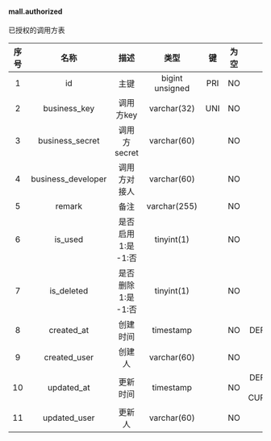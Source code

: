 #### mall.authorized 
已授权的调用方表

| 序号 | 名称 | 描述 | 类型 | 键 | 为空 | 额外 | 默认值 |
| :--: | :--: | :--: | :--: | :--: | :--: | :--: | :--: |
| 1 | id | 主键 | bigint unsigned | PRI | NO | auto_increment |  |
| 2 | business_key | 调用方key | varchar(32) | UNI | NO |  |  |
| 3 | business_secret | 调用方secret | varchar(60) |  | NO |  |  |
| 4 | business_developer | 调用方对接人 | varchar(60) |  | NO |  |  |
| 5 | remark | 备注 | varchar(255) |  | NO |  |  |
| 6 | is_used | 是否启用 1:是  -1:否 | tinyint(1) |  | NO |  | 1 |
| 7 | is_deleted | 是否删除 1:是  -1:否 | tinyint(1) |  | NO |  | -1 |
| 8 | created_at | 创建时间 | timestamp |  | NO | DEFAULT_GENERATED | CURRENT_TIMESTAMP |
| 9 | created_user | 创建人 | varchar(60) |  | NO |  |  |
| 10 | updated_at | 更新时间 | timestamp |  | NO | DEFAULT_GENERATED on update CURRENT_TIMESTAMP | CURRENT_TIMESTAMP |
| 11 | updated_user | 更新人 | varchar(60) |  | NO |  |  |
